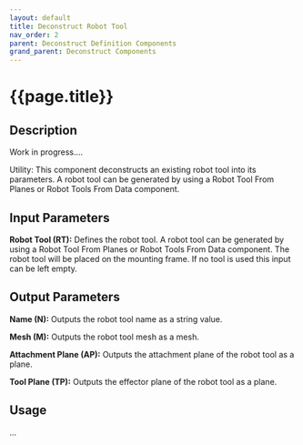 ```yaml
---
layout: default
title: Deconstruct Robot Tool
nav_order: 2
parent: Deconstruct Definition Components
grand_parent: Deconstruct Components
---
```


# **{{page.title}}**

## **Description**

Work in progress....

Utility: This component deconstructs an existing robot tool into its parameters. A robot tool can be generated by using a Robot Tool From Planes or Robot Tools From Data component.

## **Input Parameters**

**Robot Tool (RT):** Defines the robot tool. A robot tool can be generated by using a Robot Tool From Planes or Robot Tools From Data component. The robot tool will be placed on the mounting frame. If no tool is used this input can be left empty.

## **Output Parameters**

**Name (N):** Outputs the robot tool name as a string value.

**Mesh (M):** Outputs the robot tool mesh as a mesh.

**Attachment Plane (AP):** Outputs the attachment plane of the robot tool as a plane.

**Tool Plane (TP):** Outputs the effector plane of the robot tool as a plane.

## **Usage**

...
